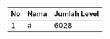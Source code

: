 | No | Nama            | Jumlah Level |
|----|-----------------|--------------|
| 1  | #    |    6028        |
